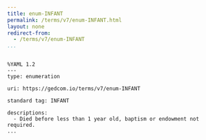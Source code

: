 ```yaml
---
title: enum-INFANT
permalink: /terms/v7/enum-INFANT.html
layout: none
redirect-from:
  - /terms/v7/enum-INFANT
...
```


```

%YAML 1.2
---
type: enumeration

uri: https://gedcom.io/terms/v7/enum-INFANT

standard tag: INFANT

descriptions:
  - Died before less than 1 year old, baptism or endowment not required.
...

```
